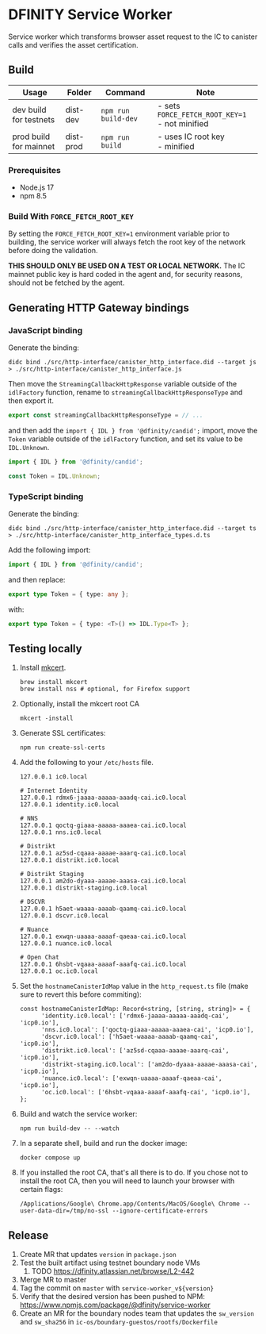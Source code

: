 # DFINITY Service Worker

Service worker which transforms browser asset request to the IC to canister calls and verifies the asset certification.

## Build

| Usage                  | Folder    | Command             | Note                                              |
| ---------------------- | --------- | ------------------- | ------------------------------------------------- |
| dev build for testnets | dist-dev  | `npm run build-dev` | - sets `FORCE_FETCH_ROOT_KEY=1`<br>- not minified |
| prod build for mainnet | dist-prod | `npm run build`     | - uses IC root key<br>- minified                  |

### Prerequisites

- Node.js 17
- npm 8.5

### Build With `FORCE_FETCH_ROOT_KEY`

By setting the `FORCE_FETCH_ROOT_KEY=1` environment variable prior to building, the service worker will
always fetch the root key of the network before doing the validation.

**THIS SHOULD ONLY BE USED ON A TEST OR LOCAL NETWORK.** The IC mainnet public key is hard coded in
the agent and, for security reasons, should not be fetched by the agent.

## Generating HTTP Gateway bindings

### JavaScript binding

Generate the binding:

```shell
didc bind ./src/http-interface/canister_http_interface.did --target js > ./src/http-interface/canister_http_interface.js
```

Then move the `StreamingCallbackHttpResponse` variable outside of the `idlFactory` function, rename to `streamingCallbackHttpResponseType` and then export it.

```typescript
export const streamingCallbackHttpResponseType = // ...
```

and then add the `import { IDL } from '@dfinity/candid';` import, move the `Token` variable outside of the `idlFactory` function, and set its value to be `IDL.Unknown`.

```typescript
import { IDL } from '@dfinity/candid';

const Token = IDL.Unknown;
```

### TypeScript binding

Generate the binding:

```shell
didc bind ./src/http-interface/canister_http_interface.did --target ts > ./src/http-interface/canister_http_interface_types.d.ts
```

Add the following import:

```typescript
import { IDL } from '@dfinity/candid';
```

and then replace:

```typescript
export type Token = { type: any };
```

with:

```typescript
export type Token = { type: <T>() => IDL.Type<T> };
```

## Testing locally
1. Install [mkcert](https://github.com/FiloSottile/mkcert).
      ```shell
      brew install mkcert
      brew install nss # optional, for Firefox support
      ```
1. Optionally, install the mkcert root CA
      ```shell
      mkcert -install
      ```
1. Generate SSL certificates:
      ```shell
      npm run create-ssl-certs
      ```
1. Add the following to your `/etc/hosts` file.
      ```shell
      127.0.0.1 ic0.local

      # Internet Identity
      127.0.0.1 rdmx6-jaaaa-aaaaa-aaadq-cai.ic0.local
      127.0.0.1 identity.ic0.local

      # NNS
      127.0.0.1 qoctq-giaaa-aaaaa-aaaea-cai.ic0.local
      127.0.0.1 nns.ic0.local

      # Distrikt
      127.0.0.1 az5sd-cqaaa-aaaae-aaarq-cai.ic0.local
      127.0.0.1 distrikt.ic0.local

      # Distrikt Staging
      127.0.0.1 am2do-dyaaa-aaaae-aaasa-cai.ic0.local
      127.0.0.1 distrikt-staging.ic0.local

      # DSCVR
      127.0.0.1 h5aet-waaaa-aaaab-qaamq-cai.ic0.local
      127.0.0.1 dscvr.ic0.local

      # Nuance
      127.0.0.1 exwqn-uaaaa-aaaaf-qaeaa-cai.ic0.local
      127.0.0.1 nuance.ic0.local

      # Open Chat
      127.0.0.1 6hsbt-vqaaa-aaaaf-aaafq-cai.ic0.local
      127.0.0.1 oc.ic0.local
      ```
1. Set the `hostnameCanisterIdMap` value in the `http_request.ts` file (make sure to revert this before commiting):
      ```shell
      const hostnameCanisterIdMap: Record<string, [string, string]> = {
            'identity.ic0.local': ['rdmx6-jaaaa-aaaaa-aaadq-cai', 'icp0.io'],
            'nns.ic0.local': ['qoctq-giaaa-aaaaa-aaaea-cai', 'icp0.io'],
            'dscvr.ic0.local': ['h5aet-waaaa-aaaab-qaamq-cai', 'icp0.io'],
            'distrikt.ic0.local': ['az5sd-cqaaa-aaaae-aaarq-cai', 'icp0.io'],
            'distrikt-staging.ic0.local': ['am2do-dyaaa-aaaae-aaasa-cai', 'icp0.io'],
            'nuance.ic0.local': ['exwqn-uaaaa-aaaaf-qaeaa-cai', 'icp0.io'],
            'oc.ic0.local': ['6hsbt-vqaaa-aaaaf-aaafq-cai', 'icp0.io'],
      };
      ```
1. Build and watch the service worker:
      ```shell
      npm run build-dev -- --watch
      ```
1. In a separate shell, build and run the docker image:
      ```shell
      docker compose up
      ```
1. If you installed the root CA, that's all there is to do. If you chose not to install the root CA, then you will need to launch your browser with certain flags:
      ```
      /Applications/Google\ Chrome.app/Contents/MacOS/Google\ Chrome --user-data-dir=/tmp/no-ssl --ignore-certificate-errors
      ```

## Release

1. Create MR that updates `version` in `package.json`
2. Test the built artifact using testnet boundary node VMs
   1. TODO https://dfinity.atlassian.net/browse/L2-442
3. Merge MR to master
4. Tag the commit on `master` with `service-worker_v${version}`
5. Verify that the desired version has been pushed to NPM: https://www.npmjs.com/package/@dfinity/service-worker
6. Create an MR for the boundary nodes team that updates the `sw_version` and `sw_sha256` in `ic-os/boundary-guestos/rootfs/Dockerfile`
